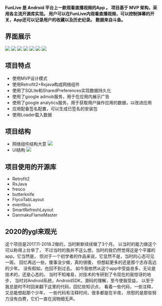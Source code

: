 **FunLive 是 Android 平台上一款观看直播视频的App 。
项目基于 MVP 架构，采用各主流开源库实现。
用户可以在FunLive内观看直播视频，可以控制弹幕的开关，App还可以记录用户的收藏以及历史纪录。
数据来自斗鱼。**

## 界面展示
![](https://github.com/YGLLL/FunLive/blob/master/screenshot/1.jpg)
![](https://github.com/YGLLL/FunLive/blob/master/screenshot/2.jpg)
![](https://github.com/YGLLL/FunLive/blob/master/screenshot/3.jpg)
![](https://github.com/YGLLL/FunLive/blob/master/screenshot/4.jpg)
![](https://github.com/YGLLL/FunLive/blob/master/screenshot/6.jpg)
![](https://github.com/YGLLL/FunLive/blob/master/screenshot/7.jpg)
![](https://github.com/YGLLL/FunLive/blob/master/screenshot/5.jpg)

## 项目特点
- 使用MVP设计模式
- 使用Retrofit2+Rxjava构成网络组件
- 使用了SQLite和SharedPreferences实现数据持久化
- 使用了google admob服务，用于在应用内展示广告
- 使用了google analytics服务，用于获取用户操作应用的数据，以改进应用
- 应用配备签名配置，可以生成已签名的安装包
- 使用Loader载入数据

## 项目结构
- 网络组件结构大意
![](https://github.com/YGLLL/FunLive/blob/master/screenshot/Retrofit2.jpg)
- UI结构
![](https://github.com/YGLLL/FunLive/blob/master/screenshot/MainActivity.jpg)

## 项目使用的开源库
- Retrofit2
- RxJava
- fresco
- butterknife
- FlycoTabLayout
- eventbus
- SmartRefreshLayout
- DanmakuFlameMaster

## 2020的ygl来观光
这个项目是2017.11-2018.2做的，当时断断续续做了3个月。
以当时的能力做这个可以称得上壮举了，
不过当时的我并不这么想，当时的我仍然觉得这是个平庸的app，它当然是，
但对于一个初学者的作品来说，它显然不是，当时的心态可见一斑。
回忆再远一些，傻事没少做，真的很傻，
但想起更多的还是那个志存高远的少年。
没有假如，也回不到过去。
如今我依然从这个app中受益良多，无论是技术的，还是心态的。
当时不知难易，对技术的专研到了令现在的我惊讶的地步，
当时对Android系统，AndroidSDK，源码的理解，至今使我受益，
以至于我总是时不时回来翻下这里的代码，回忆些知识点，
看着一些代码，一些注释，又总能想起那个少年，
一些代码有注释时间，很多都是在半夜，
欣慰的是那些努力没有白费，它们一直在润物细无声。
